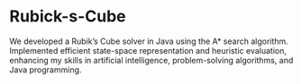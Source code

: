 # Rubick-s-Cube
We developed a Rubik’s Cube solver in Java using the A* search algorithm. Implemented efficient state-space representation and heuristic evaluation, enhancing my skills in artificial intelligence, problem-solving algorithms, and Java programming.
